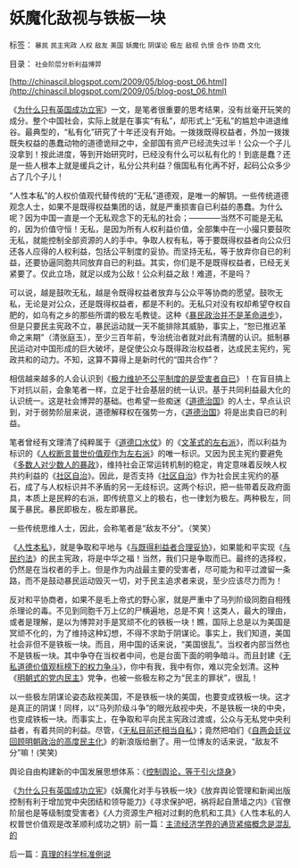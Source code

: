 # 妖魔化敌视与铁板一块

标签： `暴民` `民主宪政` `人权` `敌友` `美国` `妖魔化` `阴谋论` `极左` `敌视` `仇恨` `合作` `协商` `文化` 

目录： `社会阶层分析利益博羿`

[http://chinascil.blogspot.com/2009/05/blog-post_06.html](http://chinascil.blogspot.com/2009/05/blog-post_06.html)

《[为什么只有英国成功立宪](http://blog.sina.com.cn/s/blog_5563a64d0100cwlk.html)》一文，是笔者很重要的思考结果，没有丝毫开玩笑的成分。整个中国社会，实际上就是在事实“有私”，却形式上“无私”的尴尬中进退维谷。最典型的，“私有化”研究了十年还没有开始。一拨拨既得权益者，外加一拨拨既失权益的愚蠢动物的道德诡辩之中，全部国有资产已经流失过半！公众一个子儿没拿到！按此进度，等到开始研究时，已经没有什么可以私有化的！到底是蠢？还是一些人根本上就是缓兵之计，私分公共利益？俄国私有化再不好，起码公众多少占了几个子儿！

“人性本私”的人权价值观代替传统的“无私”道德观，是唯一的解钥。一些传统道德观念人士，如果不是既得权益集团的话，就是严重损害自已利益的愚蠢。为什么呢？因为中国一直是一个无私观念下的无私的社会；————当然不可能是无私的，因为价值守恒！无私，是因为所有人权利益价值，全部集中在一小撮只要鼓吹无私，就能控制全部资源的人的手中。争取人权有私，等于要既得权益者向公众归还各人应得的人权利益，包括公平制度的妥协。而坚持无私，等于放弃你自已的利益，还要协逼同胞共同放弃自已的利益。其实，你们是不是既得权益者，已经无关紧要了。仅此立场，就足以成为公敌！公众利益之敌！难道，不是吗？

可以说，越是鼓吹无私，越是令既得权益者放弃与公众平等协商的愿望。鼓吹无私，无论是对公众，还是既得权益者，都是不利的。无私只对没有权却希望夺权自肥的，如乌有之乡的那些所谓的极左毛教徒。这种《[暴民政治并不是革命进步](../../../2009/2/27/暴民运动不是社会革命.md)》，但是只要民主宪政不立，暴民运动就一天不能排除其威胁，事实上，“恕已推迟革命之来期”（清张庭玉），至少三百年前，专治统治者就对此有清醒的认识。抵制暴民运动对中国形成的巨大破坏，是促使公众与既得政治权益者，达成民主宪约，宪政共和的动力。不知，这算不算得上是新时代的“国共合作”？

相信越来越多的人会认识到《[极力维护不公平制度的是受害者自已](../../../2008/10/16/极力维护不公平制度的是受害者自已.md)》！在盲目搞上下对抗以前，会象笔者一样，立足于社会基层的统一认识。基于共同利益最大化的认识统一。这是社会博羿的基础。也希望一些痴迷《[道德治国](../../../2008/7/30/道德治国，走在内战消亡的路上.md)》的人士，早点认识到，对于弱势阶层来说，道德解释权在强势一方，《[道德治国](../../../2008/7/30/道德治国，走在内战消亡的路上.md)》将是出卖自已的利益。

笔者曾经有文理清了纯粹属于《[道德口水仗](../../../2008/6/3/道德啊，世间邪恶，均以汝为名！.md)》的《[文革式的左右派](../../../2009/1/28/笑谈中国道德口水仗之左中右派.md)》，而以利益为标识的《[人权断言普世价值观作为左右派](http://blog.sina.com.cn/s/blog_5563a64d0100ccx7.html)》的唯一标识。又因为民主宪约要避免《[多数人对少数人的暴政](../../../2008/10/6/俄国多数人对少数人暴政不是民主.md)》，维持社会正常运转机制的稳定，肯定意味着反映人权共约利益的《[社区自治](../../../2009/2/28/自由恋爱和社团自治.md)》。因此，是否支持《[社区自治](../../../2009/2/28/自由恋爱和社团自治.md)》作为社会民主宪约的基石，成了与人权标识并不矛盾的另一无歧标识。这两个标识，把一些带着反政府面具，本质上是民粹的右派，即传统意义上的极右，也一律划为极左。两种极左，同属于暴民。暴民即极左，极左即暴民。

一些传统思维人士，因此，会称笔者是“敌友不分”。（笑笑）

《[人性本私](../../../2009/4/20/人性本私来源于生物进化论的生物属性.md)》，就是争取和平地与《[与既得利益者合理妥协](../../../2009/2/28/与既得利益者合理妥协，就是争取和平.md)》，如果能和平实现《[与民约法](../../../2007/9/30/民主就是与民约法；法律并不是道德的上层建筑.md)》的民主宪政，将是中华之福！当然，我们只是争取而已。最终的选择权，仍然是在当权者的手上。但是作为内战最主要的受害者，尽可能为和平过渡留一条路，而不是鼓动暴民运动毁灭一切，对于民主追求者来说，至少应该尽力而为！

反对和平协商者，如果不是毛上帝式的野心家，就是严重中了马列阶级同胞自相残杀理论的毒。不见到同胞千万上亿的尸横遍地，总是不爽！这类人，最大的理由，或者是理解，是以为博羿对手是冥顽不化的铁板一块！瞧，国际上总是以为美国是冥顽不化的，为了维持这种幻想，不得不求助于阴谋论。事实上，我们知道，美国社会非但不是铁板一块。而且，用中国的话来说，“美国很乱”。当权者内部当然也不是铁板一块。其中争夺在当权者中间，也是台面下面的明争暗斗。而且封建《[无私道德价值观标榜下的权力争斗](../../../2009/3/11/信仰，个人世界观的基础断言；不是绝对的道德标准.md)》，你中有我，我中有你，难以完全划清。这种《[明朝式的党内民主](http://chinascil.blogspot.com/2009/05/blog-post_4796.html)》党争，也被一些极左称之为“民主的罪状”，很乱！

以一些极左阴谋论姿态敌视美国，不是铁板一块的美国，也要变成铁板一块。这才是真正的阴谋！同样，以“马列阶级斗争”的眼光敌视中央，不是铁板一块的中央，也变成铁板一块。而事实上，在争取和平向民主宪政过渡或，公众与无私党中央利益者，有着共同的利益。尽管，《[无私目前还相当自私](../../../2009/3/26/人性本私！无私与自私是同义词.md)》；竟然把咱们《[自两会廷议回顾明朝政治的高度民主化](http://chinascil.blogspot.com/2009/05/blog-post_4796.html)》的新浪版给删了。用一位博友的话来说，“敌友不分”嘛！(笑笑)

舆论自由构建新的中国发展思想体系：《[控制舆论，等于引火烧身](../../../2009/5/5/控制舆论，等于引火烧身.md)》

《[为什么只有英国成功立宪](http://blog.sina.com.cn/s/blog_5563a64d0100cwlk.html)》《妖魔化对手与铁板一块》《放弃舆论管理和新闻出版控制有利于增加党中央团结和领导能力》《寻求保护吧，祸将起自萧墙之内》《官僚阶层也是等级制度受害者》《人力资源生产相对过剩的危机和工具》《人性本私的人权普世价值观是改革顺利成功之钥》前一篇：[主流经济学界的通货紧缩概念是混乱的](../../../2009/5/8/主流经济学界的通货紧缩概念是混乱的.md)

后一篇：[真理的科学标准例说](../../../2009/5/9/真理的科学标准例说.md)